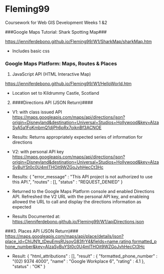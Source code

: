 # Fleming99
Coursework for Web GIS Development Weeks 1 &2

###Google Maps Tutorial: Shark Spotting Map###

https://jenniferdebono.github.io/Fleming99/W1/SharkMap/sharkMap.htm

* Includes basic css 


### Google Maps Platform: Maps, Routes & Places

1. JavaScript API (HTML Interactive Map)

https://jenniferdebono.github.io/Fleming99/W1/HelloWorld.htm

* Location set to Kildrummy Castle, Scotland


2. ####Directions API (JSON Return)####

* V1: with class issued API
https://maps.googleapis.com/maps/api/directions/json?origin=Disneyland&destination=Universal+Studios+Hollywood&key=AIzaSyA5a1FoKmbmQ1djPh6pRx7oiknBf3ACNOE

* Results: Returns appropriately expected series of information for directions

* V2: with personal API key
https://maps.googleapis.com/maps/api/directions/json?origin=Disneyland&destination=Universal+Studios+Hollywood&key=AIzaSyBuYSt0c0U4mITHOit9WZGoJvhHecCt3Hc

- Results:
{
   "error_message" : "This API project is not authorized to use this API.",
   "routes" : [],
   "status" : "REQUEST_DENIED"
}

- Returned to the Google Maps Platform console and enabled Directions API. Refreshed the V2 URL with the personal API key, and enableing allowed the URL to call and
display the directions information as expected

- Results Documented at: 
https://jenniferdebono.github.io/Fleming99/W1/apiDirections.json


###3. Places API (JSON Return)###
https://maps.googleapis.com/maps/api/place/details/json?place_id=ChIJN1t_tDeuEmsRUsoyG83frY4&fields=name,rating,formatted_phone_number&key=AIzaSyBuYSt0c0U4mITHOit9WZGoJvhHecCt3Hc

- Result:
{
   "html_attributions" : [],
   "result" : {
      "formatted_phone_number" : "(02) 9374 4000",
      "name" : "Google Workplace 6",
      "rating" : 4.1
   },
   "status" : "OK"
}
